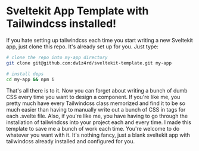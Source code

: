 # Sveltekit App Template with Tailwindcss installed!

If you hate setting up tailwindcss each time you start writing a new Sveltekit app, just clone this repo. It's already set up for you.
Just type:

```bash
# clone the repo into my-app directory
git clone git@github.com:dw1z4rd/sveltekit-template.git my-app

# install deps
cd my-app && npm i
```

That's all there is to it. Now you can forget about writing a bunch of dumb CSS every time you want to design a component. If you're like me, you pretty
much have every Tailwindcss class memorized and find it to be so much easier than having to manually write out a bunch of CSS in <style></style> tags for each .svelte file. Also, if you're like me, you have having to go through the installation of tailwindcss into your project each and every time.
I made this template to save me a bunch of work each time. You're welcome to do whatever you want with it. It's nothing fancy, just a blank sveltekit app with tailwindcss already installed and configured for you.
